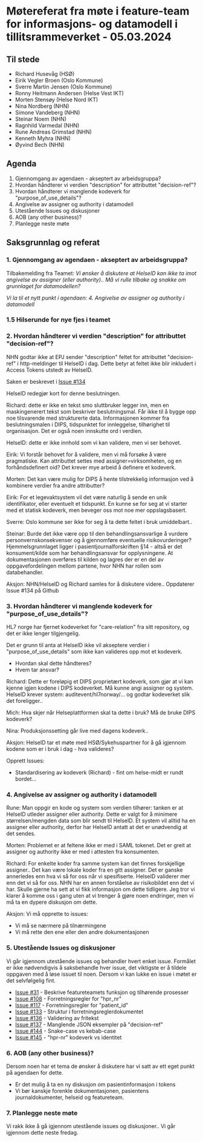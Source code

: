 # Møtereferat fra møte i feature-team for informasjons- og datamodell i tillitsrammeverket - 05.03.2024

## Til stede
- Richard Husevåg (HSØ)
- Eirik Vegler Broen (Oslo Kommune)
- Sverre Martin Jensen (Oslo Kommune)
- Ronny Heitmann Andersen (Helse Vest IKT)
- Morten Stensøy (Helse Nord IKT)
- Nina Nordberg (NHN)
- Simone Vandeberg (NHN)
- Steinar Noem (NHN)
- Ragnhild Varmedal (NHN)
- Rune Andreas Grimstad (NHN)
- Kenneth Myhra (NHN)
- Øyvind Bech (NHN)

## Agenda
1. Gjennomgang av agendaen - akseptert av arbeidsgruppa?
2. Hvordan håndterer vi verdien "description" for attributtet "decision-ref"?
3. Hvordan håndterer vi manglende kodeverk for "purpose_of_use_details"?
4. Angivelse av assigner og authority i datamodell
4. Utestående Issues og diskusjoner
5. AOB (any other business)?
6. Planlegge neste møte

## Saksgrunnlag og referat

### 1. Gjennomgang av agendaen - akseptert av arbeidsgruppa?

Tilbakemelding fra Teamet: 
*Vi ønsker å diskutere at HelseID kan ikke ta imot angivelse av assigner (eller authority)..
Må vi rulle tilbake og snakke om grunnlaget for datamodellen?*

_Vi la til et nytt punkt i agendaen: 4. Angivelse av assigner og authority i datamodell_

### 1.5 Hilserunde for nye fjes i teamet

### 2. Hvordan håndterer vi verdien "description" for attributtet "decision-ref"?
NHN godtar ikke at EPJ sender "description" feltet for attributtet "decision-ref" i http-meldinger til HelseID i dag. Dette betyr at feltet ikke blir inkludert i Access Tokens utstedt av HelseID.

Saken er beskrevet i [Issue #134](https://github.com/NorskHelsenett/Tillitsrammeverk/issues/134)

HelseID redegjør kort for denne beslutningen.

Richard: 
dette er ikke en tekst smo sluttbruker legger inn, men en maskingenerert tekst som beskriver beslutningsmal. Får ikke til å bygge opp noe tilsvarende med strukturerte data. Informasjonen kommer fra beslutningsmalen i DIPS, tidspunktet for innleggelse, tilhørighet til organisasjon. Det er også noen innskutte ord i verdien.

HelseID: 
dette er ikke innhold som vi kan validere, men vi ser behovet.

Eirik: 
Vi forstår behovet for å validere, men vi må forsøke å være pragmatiske. Kan attributtet settes med assigner=virksomheten, og en forhåndsdefinert oid? Det krever mye arbeid å definere et kodeverk.

Morten:
Det kan være mulig for DIPS å hente tilstrekkelig informasjon ved å kombinere verdier fra andre attributter?

Eirik:
For et legevaktsystem vil det være naturlig å sende en unik identifikator, eller eventuelt et tidspunkt. En kunne se for seg at vi starter med et statisk kodeverk, men beveger oss mot noe mer oppslagsbasert.

Sverre: 
Oslo kommune ser ikke for seg å ta dette feltet i bruk umiddelbart..

Steinar:
Burde det ikke være opp til den behandlingsansvarlige å vurdere personvernskonsekvenser og å gjennomføre eventuelle risikovurderinger? Hjemmelsgrunnlaget ligger i pasientjournalforskriften §14 - altså er det konsument/kilde som har behandlingsansvar for opplysningene. At dokumentasjonen overføres til kilden og lagres der er en del av oppgavefordelingen mellom partene, hvor NHN har rollen som databehandler.

Aksjon:
NHN/HelseID og Richard samles for å diskutere videre..
Oppdaterer Issue #134 på Github

### 3. Hvordan håndterer vi manglende kodeverk for "purpose_of_use_details"?
HL7 norge har fjernet kodeverket for "care-relation" fra sitt repository, og det er ikke lenger tilgjengelig.

Det er grunn til anta at HelseID ikke vil akseptere verdier i "purpose_of_use_details" som ikke kan valideres opp mot et kodeverk.

* Hvordan skal dette håndteres? 
* Hvem tar ansvar?

Richard: 
Dette er foreløpig et DIPS proprietært kodeverk, som gjør at vi kan kjenne igjen kodene i DIPS kodeverket.
Må kunne angi assigner og system. HelseID krever system: auditevent/hl7norway/... og godtar kodeverket slik det foreligger..


Mich:
Hva skjer når Helseplattformen skal ta dette i bruk? Må de bruke DIPS kodeverk?

Nina:
Produksjonssetting går live med dagens kodeverk.. 

Aksjon:
HelseID tar et møte med HSØ/Sykehuspartner for å gå igjennom kodene som er i bruk i dag - hva valideres?

Opprett Issues: 
* Standardisering av kodeverk (Richard) - fint om helse-midt er rundt bordet...

### 4. Angivelse av assigner og authority i datamodell

Rune:
Man oppgir en kode og system som verdien tilhører: tanken er at HelseID utleder assigner eller authority.
Dette er valgt for å minimere størrelsen/mengden data som blir sendt til HelseID.
Et system vil alltid ha en assigner eller authority, derfor har HelseID antatt at det er unødvendig at det sendes.

Morten:
Problemet er at feltene ikke er med i SAML tokenet. Det er greit at assigner og authority ikke er med i attesten fra konsumenten.

Richard:
For enkelte koder fra samme system kan det finnes forskjellige assigner.. Det kan være lokale koder fra en gitt assigner.
Det er ganske annerledes enn hva vi så for oss når vi spesifiserte. HelseID validerer mer enn det vi så for oss. NHN har en annen forståelse av risikobildet enn det vi har. Skulle gjerne ha sett at vi fikk informasjon om dette tidligere.
Jeg tror vi klarer å komme oss i gang uten at vi trenger å gjøre noen endringer, men vi må ta en dypere diskusjon om dette.

Aksjon:
Vi må opprette to issues:
* Vi må se nærmere på tilnærmingene
* Vi må rette den ene eller den andre dokumentasjonen

### 5. Utestående Issues og diskusjoner

Vi går igjennom utestående issues og behandler hvert enket issue.
Formålet er ikke nødvendigvis å saksbehandle hver issue, det viktigste er å tildele oppgaven med å løse issuet til noen.
Dersom vi kan lukke en issue i møtet er det selvfølgelig fint. 

* [Issue #31](https://github.com/NorskHelsenett/Tillitsrammeverk/issues/31) - Beskrive featureteamets funksjon og tilhørende prosesser
* [Issue #108](https://github.com/NorskHelsenett/Tillitsrammeverk/issues/108) - Forretningsregler for "hpr_nr"
* [Issue #117](https://github.com/NorskHelsenett/Tillitsrammeverk/issues/117) - Forretningsregler for "patient_id"
* [Issue #133](https://github.com/NorskHelsenett/Tillitsrammeverk/issues/133) - Struktur i forretningsreglerdokumentet
* [Issue #136](https://github.com/NorskHelsenett/Tillitsrammeverk/issues/136) - Validering av fritekst
* [Issue #137](https://github.com/NorskHelsenett/Tillitsrammeverk/issues/137) - Manglende JSON eksempler på "decision-ref"
* [Issue #144](https://github.com/NorskHelsenett/Tillitsrammeverk/issues/144) - Snake-case vs kebab-case
* [Issue #145](https://github.com/NorskHelsenett/Tillitsrammeverk/issues/145) - "hpr-nr" kodeverk vs identitet

### 6. AOB (any other business)?
Dersom noen har et tema de ønsker å diskutere har vi satt av ett eget punkt på agendaen for dette.
* Er det mulig å ta en ny diskusjon om pasientinformasjon i tokens
* Vi bør kanskje forenkle dokumentasjonen, pasientens journaldokumenter, helseid og featureteam.

### 7. Planlegge neste møte
Vi rakk ikke å gå igjennom utestående issues og diskusjoner.. Vi går igjennom dette neste fredag.
